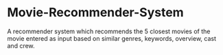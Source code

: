 # Movie-Recommender-System
A recommender system which recommends the 5 closest movies of the movie entered as input based on similar genres, keywords, overview, cast and crew.
